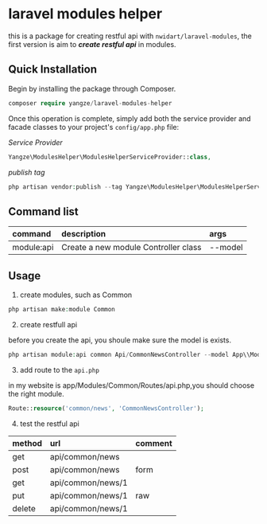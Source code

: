 # laravel modules helper
this is a package for creating restful api with `nwidart/laravel-modules`, the first version is aim to ***create restful api*** in modules.

## Quick Installation
Begin by installing the package through Composer.
```php
composer require yangze/laravel-modules-helper
```
Once this operation is complete, simply add both the service provider and facade classes to your project's `config/app.php` file:

*Service Provider*
```php
Yangze\ModulesHelper\ModulesHelperServiceProvider::class,
```

*publish tag*
```php
php artisan vendor:publish --tag Yangze\ModulesHelper\ModulesHelperServiceProvider
```
## Command list
| command    | description                          | args    |
|:-----------|:-------------------------------------|:--------|
| module:api | Create a new module Controller class | --model |


## Usage
1. create modules, such as Common
```php
php artisan make:module Common
```

2. create restfull api

before you create the api, you shoule make sure the model is exists.
```php
php artisan module:api common Api/CommonNewsController --model App\\Models\\CommonNews
```

3. add route to the `api.php`

in my website is app/Modules/Common/Routes/api.php,you should choose the right module.
```php
Route::resource('common/news', 'CommonNewsController');
```

4. test the restful api

| method | url               | comment |
|:-------|:------------------|---------|
| get    | api/common/news   |         |
| post   | api/common/news   | form    |
| get    | api/common/news/1 |         |
| put    | api/common/news/1 | raw     |
| delete | api/common/news/1 |         |
